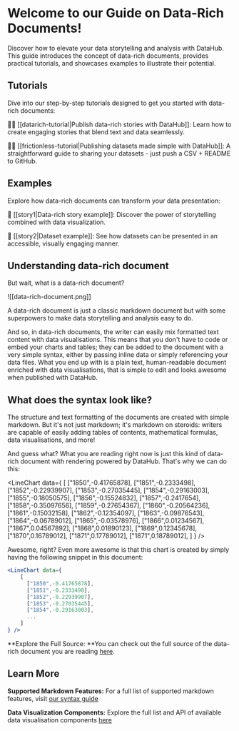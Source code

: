 # Welcome to our Guide on Data-Rich Documents!

Discover how to elevate your data storytelling and analysis with DataHub. This guide introduces the concept of data-rich documents, provides practical tutorials, and showcases examples to illustrate their potential.

## Tutorials
Dive into our step-by-step tutorials designed to get you started with data-rich documents:

👨‍🎓 [[datarich-tutorial|Publish data-rich stories with DataHub]]: Learn how to create engaging stories that blend text and data seamlessly.

👨‍🎓 [[frictionless-tutorial|Publishing datasets made simple with DataHub]]: A straightforward guide to sharing your datasets  - just push a CSV + README to GitHub.

## Examples
Explore how data-rich documents can transform your data presentation:

👀 [[story1|Data-rich story example]]: Discover the power of storytelling combined with data visualization.

👀 [[story2|Dataset example]]: See how datasets can be presented in an accessible, visually engaging manner.

## Understanding data-rich document
But wait, what is a data-rich document? 

![[data-rich-document.png]]

A data-rich document is just a classic markdown document but with some superpowers to make data storytelling and analysis easy to do.

And so, in data-rich documents, the writer can easily mix formatted text content with data visualisations. This means that you don't have to code or embed your charts and tables; they can be added to the document with a very simple syntax, either by passing inline data or simply referencing your data files. What you end up with is a plain text, human-readable document enriched with data visualisations, that is simple to edit and looks awesome when published with DataHub.

## What does the syntax look like?

The structure and text formatting of the documents are created with simple markdown. But it's not just markdown; it's markdown on steroids: writers are capable of easily adding tables of contents, mathematical formulas, data visualisations, and more!

And guess what? What you are reading right now is just this kind of data-rich document with rendering powered by DataHub. That's why we can do this:

<LineChart data={
    [
      ["1850",-0.41765878],
      ["1851",-0.2333498],
      ["1852",-0.22939907],
      ["1853",-0.27035445],
      ["1854",-0.29163003],
      ["1855",-0.18050575],
      ["1856",-0.15524832],
      ["1857",-0.2417654],
      ["1858",-0.35097656],
      ["1859",-0.27654367],
      ["1860",-0.20564236],
      ["1861",-0.15032158],
      ["1862",-0.12354097],
      ["1863",-0.09876543],
      ["1864",-0.06789012],
      ["1865",-0.03578976],
      ["1866",0.01234567],
      ["1867",0.04567892],
      ["1868",0.01890123],
      ["1869",0.12345678],
      ["1870",0.16789012],
      ["1871",0.17789012],
      ["1871",0.18789012],
    ]
} />


Awesome, right? Even more awesome is that this chart is created by simply having the following snippet in this document:

```jsx
<LineChart data={
    [
      ["1850",-0.41765878],
      ["1851",-0.2333498],
      ["1852",-0.22939907],
      ["1853",-0.27035445],
      ["1854",-0.29163003],
      ...
    ]
} />
```

**Explore the Full Source: **You can check out the full source of the data-rich document you are reading [here](https://github.com/datopian/datarich-demo).

## Learn More

**Supported Markdown Features:** For a full list of supported markdown features, visit [our syntax guide](https://flowershow.app/docs/syntax)

**Data Visualization Components:** Explore the full list and API of available data visualisation components [here](https://storybook.portaljs.org/?path=/docs/components-table--docs)
